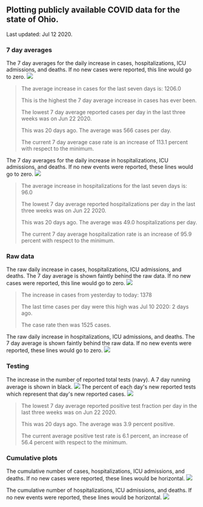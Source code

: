 ## Plotting publicly available COVID data for the state of Ohio. 

Last updated: Jul 12 2020. 

### 7 day averages
The 7 day averages for the daily increase in cases, hospitalizations, ICU admissions, and deaths. If no new cases were reported, this line would go to zero.
![](7dayaverage_cases.png)

>The average increase in cases for the last seven days is: 1206.0
>
>This is the highest the 7 day average increase in cases has ever been.
>
>
>The lowest 7 day average reported cases per day in the last three weeks was on Jun 22 2020.
>
>This was 20 days ago. The average was 566 cases per day.
>
>The current 7 day average case rate is an increase of 113.1 percent with respect to the minimum.

The 7 day averages for the daily increase in hospitalizations, ICU admissions, and deaths. If no new events were reported, these lines would go to zero.
![](7dayaverage_hospital.png)

>The average increase in hospitalizations for the last seven days is: 96.0
>
>The lowest 7 day average reported hospitalizations per day in the last three weeks was on Jun 22 2020.
>
>This was 20 days ago. The average was 49.0 hospitalizations per day.
>
>The current 7 day average hospitalization rate is an increase of 95.9 percent with respect to the minimum.

### Raw data
The raw daily increase in cases, hospitalizations, ICU admissions, and deaths. The 7 day average is shown faintly behind the raw data. If no new cases were reported, this line would go to zero.
![](DailyCases.png)

>The increase in cases from yesterday to today: 1378 
>
>The last time cases per day were this high was Jul 10 2020: 2 days ago. 
>
>The case rate then was 1525 cases.

The raw daily increase in hospitalizations, ICU admissions, and deaths. The 7 day average is shown faintly behind the raw data. If no new events were reported, these lines would go to zero.
![](DailyHospitalizations.png)

### Testing

The increase in the number of reported total tests (navy). A 7 day running average is shown in black.
![](DailyTests.png)
The percent of each day's new reported tests which represent that day's new reported cases.
![](percentpositive_tests.png)

>The lowest 7 day average reported positive test fraction per day in the last three weeks was on Jun 22 2020.
>
>This was 20 days ago. The average was 3.9 percent positive. 
>
>The current average positive test rate is 6.1 percent, an increase of 56.4 percent with respect to the minimum. 

### Cumulative plots
The cumulative number of cases, hospitalizations, ICU admissions, and deaths. If no new cases were reported, these lines would be horizontal.
![](Cases.png)

The cumulative number of hospitalizations, ICU admissions, and deaths. If no new events were reported, these lines would be horizontal.
![](Hospitalizations.png)
